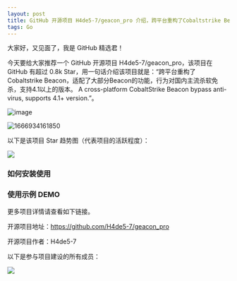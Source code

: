 ```yaml
---
layout: post
title: GitHub 开源项目 H4de5-7/geacon_pro 介绍，跨平台重构了Cobaltstrike Beacon，适配了大部分Beacon的功能，行为对国内主流杀软免杀，支持4.1以上的版本。 A cross-platform CobaltStrike Beacon bypass anti-virus, supports 4.1+ version.
tags: Go
---
```


大家好，又见面了，我是 GitHub 精选君！

今天要给大家推荐一个 GitHub 开源项目 H4de5-7/geacon_pro，该项目在 GitHub 有超过 0.8k Star，用一句话介绍该项目就是：“跨平台重构了 Cobaltstrike Beacon，适配了大部分Beacon的功能，行为对国内主流杀软免杀，支持4.1以上的版本。 A cross-platform CobaltStrike Beacon bypass anti-virus, supports 4.1+ version.”。

![image](https://github.com/knownsec/404StarLink-Project/raw/master/logo.png)

![1666934161850](https://user-images.githubusercontent.com/48757788/198508271-5be424b8-f34c-404b-9646-0e1027713476.png)


以下是该项目 Star 趋势图（代表项目的活跃程度）：

![](https://api.star-history.com/svg?repos=H4de5-7/geacon_pro&type=Timeline)

### 如何安装使用




### 使用示例 DEMO




更多项目详情请查看如下链接。

开源项目地址：https://github.com/H4de5-7/geacon_pro 

开源项目作者：H4de5-7

以下是参与项目建设的所有成员：

![](https://contrib.rocks/image?repo=H4de5-7/geacon_pro)

